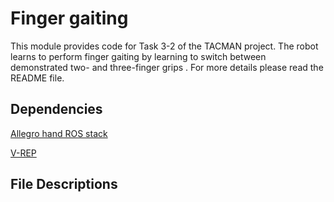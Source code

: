 # Finger gaiting
This module provides code for Task 3-2 of the TACMAN project. The robot learns to perform finger gaiting by learning to switch between demonstrated two- and three-finger grips . For more details please read the README file.


## Dependencies
[Allegro hand ROS stack](https://github.com/simlabrobotics/allegro_hand_ros)

[V-REP](http://www.coppeliarobotics.com/)

## File Descriptions
